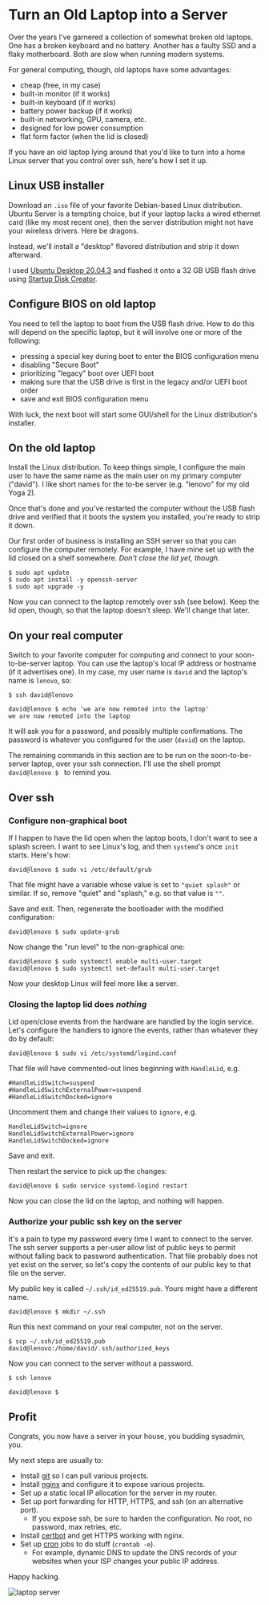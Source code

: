 Turn an Old Laptop into a Server
================================
Over the years I've garnered a collection of somewhat broken old laptops.  One
has a broken keyboard and no battery.  Another has a faulty SSD and a flaky
motherboard.  Both are slow when running modern systems.

For general computing, though, old laptops have some advantages:

- cheap (free, in my case)
- built-in monitor (if it works)
- built-in keyboard (if it works)
- battery power backup (if it works)
- built-in networking, GPU, camera, etc.
- designed for low power consumption
- flat form factor (when the lid is closed)

If you have an old laptop lying around that you'd like to turn into a home
Linux server that you control over ssh, here's how I set it up.

Linux USB installer
-------------------
Download an `.iso` file of your favorite Debian-based Linux distribution.
Ubuntu Server is a tempting choice, but if your laptop lacks a wired ethernet
card (like my most recent one), then the server distribution might not have
your wireless drivers.  Here be dragons.

Instead, we'll install a "desktop" flavored distribution and strip it down
afterward.

I used [Ubuntu Desktop 20.04.3][1] and flashed it onto a 32 GB USB flash drive
using [Startup Disk Creator][2].

Configure BIOS on old laptop
----------------------------
You need to tell the laptop to boot from the USB flash drive.  How to do this
will depend on the specific laptop, but it will involve one or more of the
following:

- pressing a special key during boot to enter the BIOS configuration menu
- disabling "Secure Boot"
- prioritizing "legacy" boot over UEFI boot
- making sure that the USB drive is first in the legacy and/or UEFI boot order
- save and exit BIOS configuration menu

With luck, the next boot will start some GUI/shell for the Linux distribution's
installer.

On the old laptop
-------------
Install the Linux distribution.  To keep things simple, I configure the main
user to have the same name as the main user on my primary computer ("david").
I like short names for the to-be server (e.g. "lenovo" for my old Yoga 2).

Once that's done and you've restarted the computer without the USB flash drive
and verified that it boots the system you installed, you're ready to strip it down.

Our first order of business is installing an SSH server so that you can
configure the computer remotely.  For example, I have mine set up with the lid
closed on a shelf somewhere.  _Don't close the lid yet, though_.
```console
$ sudo apt update
$ sudo apt install -y openssh-server
$ sudo apt upgrade -y
```

Now you can connect to the laptop remotely over ssh (see below).  Keep the lid
open, though, so that the laptop doesn't sleep.  We'll change that later.

On your real computer
---------------------
Switch to your favorite computer for computing and connect to your
soon-to-be-server laptop.  You can use the laptop's local IP address or
hostname (if it advertises one).  In my case, my user name is `david`
and the laptop's name is `lenovo`, so:
```console
$ ssh david@lenovo

david@lenovo $ echo 'we are now remoted into the laptop'
we are now remoted into the laptop
```
It will ask you for a password, and possibly multiple confirmations.  The
password is whatever you configured for the user (`david`) on the laptop.

The remaining commands in this section are to be run on the soon-to-be-server
laptop, over your ssh connection.  I'll use the shell prompt `david@lenovo $ `
to remind you.

Over ssh
--------
### Configure non-graphical boot
If I happen to have the lid open when the laptop boots, I don't want to see
a splash screen.  I want to see Linux's log, and then `systemd`'s once `init`
starts.  Here's how:
```console
david@lenovo $ sudo vi /etc/default/grub
```
That file might have a variable whose value is set to `"quiet splash"` or
similar.  If so, remove "quiet" and "splash," e.g. so that value is `""`.

Save and exit.  Then, regenerate the bootloader with the modified configuration:
```console
david@lenovo $ sudo update-grub
```

Now change the "run level" to the non-graphical one: 
```console
david@lenovo $ sudo systemctl enable multi-user.target
david@lenovo $ sudo systemctl set-default multi-user.target
```

Now your desktop Linux will feel more like a server.

### Closing the laptop lid does _nothing_
Lid open/close events from the hardware are handled by the login service.
Let's configure the handlers to ignore the events, rather than whatever they do
by default:
```console
david@lenovo $ sudo vi /etc/systemd/logind.conf
```
That file will have commented-out lines beginning with `HandleLid`, e.g.
```shell
#HandleLidSwitch=suspend
#HandleLidSwitchExternalPower=suspend
#HandleLidSwitchDocked=ignore
```
Uncomment them and change their values to `ignore`, e.g.
```shell
HandleLidSwitch=ignore
HandleLidSwitchExternalPower=ignore
HandleLidSwitchDocked=ignore
```
Save and exit.

Then restart the service to pick up the changes:
```console
david@lenovo $ sudo service systemd-logind restart
```

Now you can close the lid on the laptop, and nothing will happen.

### Authorize your public ssh key on the server
It's a pain to type my password every time I want to connect to the server.
The ssh server supports a per-user allow list of public keys to permit
without falling back to password authentication.  That file probably does not
yet exist on the server, so let's copy the contents of our public key to that
file on the server.

My public key is called `~/.ssh/id_ed25519.pub`.  Yours might have a different
name.

```console
david@lenovo $ mkdir ~/.ssh
```

Run this next command on your real computer, not on the server.
```console
$ scp ~/.ssh/id_ed25519.pub david@lenovo:/home/david/.ssh/authorized_keys
```

Now you can connect to the server without a password.
```console
$ ssh lenovo

david@lenovo $
```

Profit
------
Congrats, you now have a server in your house, you budding sysadmin, you.

My next steps are usually to:

- Install [git][6] so I can pull various projects.
- Install [nginx][3] and configure it to expose various projects.
- Set up a static local IP allocation for the server in my router.
- Set up port forwarding for HTTP, HTTPS, and ssh (on an alternative port).
    - If you expose ssh, be sure to harden the configuration.  No root, no
      password, max retries, etc.
- Install [certbot][4] and get HTTPS working with nginx.
- Set up [cron][5] jobs to do stuff (`crontab -e`).
    - For example, dynamic DNS to update the DNS records of your websites when
      your ISP changes your public IP address.

Happy hacking.

![laptop server](laptop.svg)

[1]: https://ubuntu.com/download/desktop/thank-you?version=20.04.3&architecture=amd64
[2]: https://en.wikipedia.org/wiki/Startup_Disk_Creator
[3]: https://nginx.org
[4]: https://certbot.eff.org/
[5]: https://en.wikipedia.org/wiki/Cron
[6]: https://git-scm.com/
